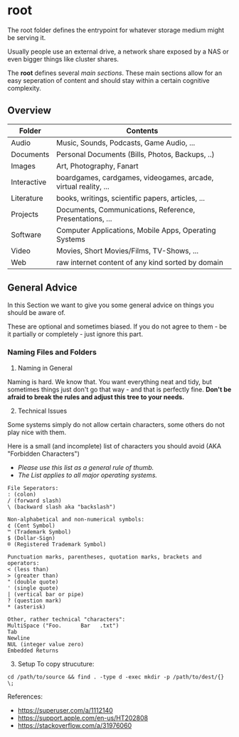 # root

The root folder defines the entrypoint for whatever storage medium might be serving it.

Usually people use an external drive, a network share exposed by a NAS or even bigger things like cluster shares.

The **root** defines several *main sections*. These main sections allow for an easy seperation of content and should stay within a certain cognitive complexity.



## Overview

| Folder      | Contents                                                     |
| ----------- | ------------------------------------------------------------ |
| Audio       | Music, Sounds, Podcasts, Game Audio, ...                     |
| Documents   | Personal Documents (Bills, Photos, Backups, ..)              |
| Images      | Art, Photography, Fanart                                     |
| Interactive | boardgames, cardgames, videogames, arcade, virtual reality, ... |
| Literature  | books, writings, scientific papers, articles, ...            |
| Projects  | Documents, Communications, Reference, Presentations, ...            |
| Software    | Computer Applications, Mobile Apps, Operating Systems        |
| Video       | Movies, Short Movies/Films, TV-Shows, ...                    |
| Web         | raw internet content of any kind sorted by domain            |



## General Advice

In this Section we want to give you some general advice on things you should be aware of.

These are optional and sometimes biased. If you do not agree to them - be it partially or completely -  just ignore this part.



### Naming Files and Folders

1. Naming in General

Naming is hard. We know that. You want everything neat and tidy, but sometimes things just don't go that way - and that is perfectly fine.  **Don't be afraid to break the rules and adjust this tree to your needs.**



2. Technical Issues

Some systems simply do not allow certain characters, some others do not play nice with them.

Here is a small (and incomplete) list of characters you should avoid (AKA "Forbidden Characters")

- *Please use this list as a general rule of thumb.*
- *The List applies to all major operating systems.*



```
File Seperators:
: (colon)
/ (forward slash)
\ (backward slash aka "backslash")

Non-alphabetical and non-numerical symbols:
¢ (Cent Symbol)
™ (Trademark Symbol)
$ (Dollar-Sign)
® (Registered Trademark Symbol)

Punctuation marks, parentheses, quotation marks, brackets and operators:
< (less than)
> (greater than)
" (double quote)
' (single quote)
| (vertical bar or pipe)
? (question mark)
* (asterisk)

Other, rather technical "characters":
MultiSpace ("Foo.      Bar   .txt")
Tab
Newline
NUL (integer value zero)
Embedded Returns
```

3. Setup
To copy strucuture:
```
cd /path/to/source && find . -type d -exec mkdir -p /path/to/dest/{} \;
```

References:

- https://superuser.com/a/1112140
- https://support.apple.com/en-us/HT202808
- https://stackoverflow.com/a/31976060


